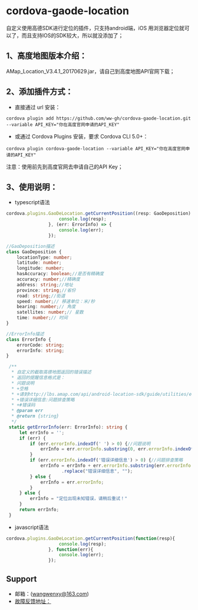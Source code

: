 # cordova-gaode-location
自定义使用高德SDK进行定位的插件，只支持android端，iOS 用浏览器定位就可以了，而且支持IOS的SDK较大，所以就没添加了；

## 1、高度地图版本介绍：
AMap_Location_V3.4.1_20170629.jar，请自己到高度地图API官网下载；
   
## 2、添加插件方式：
- 直接通过 url 安装：
```shell
cordova plugin add https://github.com/ww-gh/cordova-gaode-location.git --variable API_KEY="你在高度官网申请的API_KEY"
```
- 或通过 Cordova Plugins 安装，要求 Cordova CLI 5.0+：
```shell
cordova plugin cordova-gaode-location --variable API_KEY="你在高度官网申请的API_KEY"
```
注意：使用前先到高度官网去申请自己的API Key；


## 3、使用说明：
- typescript语法
```typescript
cordova.plugins.GaoDeLocation.getCurrentPosition((resp: GaoDeposition) => {
                    console.log(resp);
                }, (err: ErrorInfo) => {
                    console.log(err);
                });

//GaoDeposition描述
class GaoDeposition {
    locationType: number;
    latitude: number;
    longitude: number;
    hasAccuracy: boolean;//是否有精确度
    accuracy: number;//精确度
    address: string;//地址
    province: string;//省份
    road: string;//街道
    speed: number;// 移速单位：米/秒
    bearing: number;// 角度
    satellites: number;// 星数
    time: number;// 时间
}

//ErrorInfo描述 
class ErrorInfo {
    errorCode: string;
    errorInfo: string;
}

 /**
  * 自定义的截取高德地图返回的错误描述
  * 返回的提醒信息格式是：
  * 问题说明
  * +空格
  * +请到http://lbs.amap.com/api/android-location-sdk/guide/utilities/errorcode/查看错误码说明,
  * +错误详细信息:问题排查策略
  * +#错误码
  * @param err
  * @return {string}
  */
 static getErrorInfo(err: ErrorInfo): string {
     let errInfo = '';
     if (err) {
         if (err.errorInfo.indexOf(' ') > 0) {//问题说明
             errInfo = err.errorInfo.substring(0, err.errorInfo.indexOf(' '));
         }
         if (err.errorInfo.indexOf('错误详细信息') > 0) {//问题排查策略
             errInfo = errInfo + err.errorInfo.substring(err.errorInfo.indexOf('错误详细信息'), err.errorInfo.length)
                     .replace("错误详细信息", "");
         } else {
             errInfo = err.errorInfo;
         }
     } else {
         errInfo = "定位出现未知错误，请稍后重试！"
     }
     return errInfo;
 }
```
- javascript语法
```javascript
cordova.plugins.GaoDeLocation.getCurrentPosition(function(resp){
                    console.log(resp);
                }, function(err){
                    console.log(err);
                });
```

## Support
- 邮箱：(wangwenxy@163.com)
- [故障反馈地址：](https://github.com/ww-gh/cordova-gaode-location/issues)

